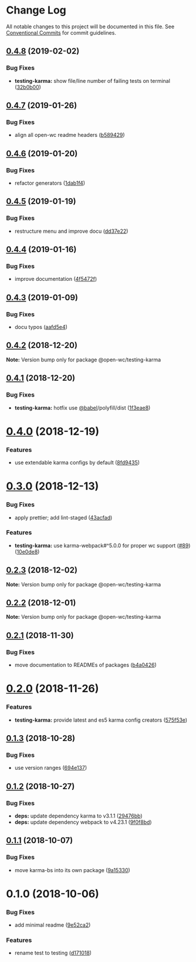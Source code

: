 # Change Log

All notable changes to this project will be documented in this file.
See [Conventional Commits](https://conventionalcommits.org) for commit guidelines.

## [0.4.8](https://github.com/open-wc/open-wc/tree/master/packages/testing-karma/compare/@open-wc/testing-karma@0.4.7...@open-wc/testing-karma@0.4.8) (2019-02-02)


### Bug Fixes

* **testing-karma:** show file/line number of failing tests on terminal ([32b0b00](https://github.com/open-wc/open-wc/tree/master/packages/testing-karma/commit/32b0b00))





## [0.4.7](https://github.com/open-wc/open-wc/tree/master/packages/testing-karma/compare/@open-wc/testing-karma@0.4.6...@open-wc/testing-karma@0.4.7) (2019-01-26)


### Bug Fixes

* align all open-wc readme headers ([b589429](https://github.com/open-wc/open-wc/tree/master/packages/testing-karma/commit/b589429))





## [0.4.6](https://github.com/open-wc/open-wc/tree/master/packages/testing-karma/compare/@open-wc/testing-karma@0.4.5...@open-wc/testing-karma@0.4.6) (2019-01-20)


### Bug Fixes

* refactor generators ([1dab1f4](https://github.com/open-wc/open-wc/tree/master/packages/testing-karma/commit/1dab1f4))





## [0.4.5](https://github.com/open-wc/open-wc/tree/master/packages/testing-karma/compare/@open-wc/testing-karma@0.4.4...@open-wc/testing-karma@0.4.5) (2019-01-19)


### Bug Fixes

* restructure menu and improve docu ([dd37e22](https://github.com/open-wc/open-wc/tree/master/packages/testing-karma/commit/dd37e22))





## [0.4.4](https://github.com/open-wc/open-wc/tree/master/packages/testing-karma/compare/@open-wc/testing-karma@0.4.3...@open-wc/testing-karma@0.4.4) (2019-01-16)


### Bug Fixes

* improve documentation ([4f5472f](https://github.com/open-wc/open-wc/tree/master/packages/testing-karma/commit/4f5472f))





## [0.4.3](https://github.com/open-wc/open-wc/tree/master/packages/testing-karma/compare/@open-wc/testing-karma@0.4.2...@open-wc/testing-karma@0.4.3) (2019-01-09)


### Bug Fixes

* docu typos ([aafd5e4](https://github.com/open-wc/open-wc/tree/master/packages/testing-karma/commit/aafd5e4))





## [0.4.2](https://github.com/open-wc/open-wc/tree/master/packages/testing-karma/compare/@open-wc/testing-karma@0.4.1...@open-wc/testing-karma@0.4.2) (2018-12-20)

**Note:** Version bump only for package @open-wc/testing-karma





## [0.4.1](https://github.com/open-wc/open-wc/tree/master/packages/testing-karma/compare/@open-wc/testing-karma@0.4.0...@open-wc/testing-karma@0.4.1) (2018-12-20)


### Bug Fixes

* **testing-karma:** hotfix use [@babel](https://github.com/babel)/polyfill/dist ([1f3eae8](https://github.com/open-wc/open-wc/tree/master/packages/testing-karma/commit/1f3eae8))





# [0.4.0](https://github.com/open-wc/open-wc/tree/master/packages/testing-karma/compare/@open-wc/testing-karma@0.3.0...@open-wc/testing-karma@0.4.0) (2018-12-19)


### Features

* use extendable karma configs by default ([8fd9435](https://github.com/open-wc/open-wc/tree/master/packages/testing-karma/commit/8fd9435))





# [0.3.0](https://github.com/open-wc/open-wc/tree/master/packages/testing-karma/compare/@open-wc/testing-karma@0.2.3...@open-wc/testing-karma@0.3.0) (2018-12-13)


### Bug Fixes

* apply prettier; add lint-staged ([43acfad](https://github.com/open-wc/open-wc/tree/master/packages/testing-karma/commit/43acfad))


### Features

* **testing-karma:** use karma-webpack#^5.0.0 for proper wc support ([#89](https://github.com/open-wc/open-wc/tree/master/packages/testing-karma/issues/89)) ([10e0de8](https://github.com/open-wc/open-wc/tree/master/packages/testing-karma/commit/10e0de8))





## [0.2.3](https://github.com/open-wc/open-wc/tree/master/packages/testing-karma/compare/@open-wc/testing-karma@0.2.2...@open-wc/testing-karma@0.2.3) (2018-12-02)

**Note:** Version bump only for package @open-wc/testing-karma





## [0.2.2](https://github.com/open-wc/open-wc/tree/master/packages/testing-karma/compare/@open-wc/testing-karma@0.2.1...@open-wc/testing-karma@0.2.2) (2018-12-01)

**Note:** Version bump only for package @open-wc/testing-karma





## [0.2.1](https://github.com/open-wc/open-wc/tree/master/packages/testing-karma/compare/@open-wc/testing-karma@0.2.0...@open-wc/testing-karma@0.2.1) (2018-11-30)


### Bug Fixes

* move documentation to READMEs of packages ([b4a0426](https://github.com/open-wc/open-wc/tree/master/packages/testing-karma/commit/b4a0426))





# [0.2.0](https://github.com/open-wc/open-wc/tree/master/packages/testing-karma/compare/@open-wc/testing-karma@0.1.3...@open-wc/testing-karma@0.2.0) (2018-11-26)


### Features

* **testing-karma:** provide latest and es5 karma config creators ([575f53e](https://github.com/open-wc/open-wc/tree/master/packages/testing-karma/commit/575f53e))





## [0.1.3](https://github.com/open-wc/open-wc/tree/master/packages/testing-karma/compare/@open-wc/testing-karma@0.1.2...@open-wc/testing-karma@0.1.3) (2018-10-28)


### Bug Fixes

* use version ranges ([694e137](https://github.com/open-wc/open-wc/tree/master/packages/testing-karma/commit/694e137))





## [0.1.2](https://github.com/open-wc/open-wc/tree/master/packages/testing-karma/compare/@open-wc/testing-karma@0.1.1...@open-wc/testing-karma@0.1.2) (2018-10-27)


### Bug Fixes

* **deps:** update dependency karma to v3.1.1 ([29476bb](https://github.com/open-wc/open-wc/tree/master/packages/testing-karma/commit/29476bb))
* **deps:** update dependency webpack to v4.23.1 ([9f0f8bd](https://github.com/open-wc/open-wc/tree/master/packages/testing-karma/commit/9f0f8bd))





## [0.1.1](https://github.com/open-wc/open-wc/tree/master/packages/testing-karma/compare/@open-wc/testing-karma@0.1.0...@open-wc/testing-karma@0.1.1) (2018-10-07)


### Bug Fixes

* move karma-bs into its own package ([9a15330](https://github.com/open-wc/open-wc/tree/master/packages/testing-karma/commit/9a15330))





# 0.1.0 (2018-10-06)


### Bug Fixes

* add minimal readme ([9e52ca2](https://github.com/open-wc/open-wc/tree/master/packages/testing-karma/commit/9e52ca2))


### Features

* rename test to testing ([d171018](https://github.com/open-wc/open-wc/tree/master/packages/testing-karma/commit/d171018))
